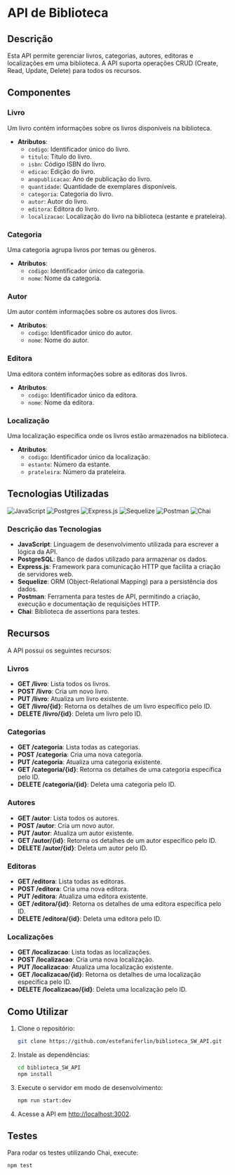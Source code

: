 # API de Biblioteca

## Descrição

Esta API permite gerenciar livros, categorias, autores, editoras e localizações em uma biblioteca. A API suporta operações CRUD (Create, Read, Update, Delete) para todos os recursos.

## Componentes

### Livro
Um livro contém informações sobre os livros disponíveis na biblioteca.
- **Atributos**:
  - `codigo`: Identificador único do livro.
  - `titulo`: Título do livro.
  - `isbn`: Código ISBN do livro.
  - `edicao`: Edição do livro.
  - `anopublicacao`: Ano de publicação do livro.
  - `quantidade`: Quantidade de exemplares disponíveis.
  - `categoria`: Categoria do livro.
  - `autor`: Autor do livro.
  - `editora`: Editora do livro.
  - `localizacao`: Localização do livro na biblioteca (estante e prateleira).

### Categoria
Uma categoria agrupa livros por temas ou gêneros.
- **Atributos**:
  - `codigo`: Identificador único da categoria.
  - `nome`: Nome da categoria.

### Autor
Um autor contém informações sobre os autores dos livros.
- **Atributos**:
  - `codigo`: Identificador único do autor.
  - `nome`: Nome do autor.

### Editora
Uma editora contém informações sobre as editoras dos livros.
- **Atributos**:
  - `codigo`: Identificador único da editora.
  - `nome`: Nome da editora.

### Localização
Uma localização especifica onde os livros estão armazenados na biblioteca.
- **Atributos**:
  - `codigo`: Identificador único da localização.
  - `estante`: Número da estante.
  - `prateleira`: Número da prateleira.

## Tecnologias Utilizadas

![JavaScript](https://img.shields.io/badge/javascript-%23323330.svg?style=for-the-badge&logo=javascript&logoColor=%23F7DF1E)
![Postgres](https://img.shields.io/badge/postgres-%23316192.svg?style=for-the-badge&logo=postgresql&logoColor=white)
![Express.js](https://img.shields.io/badge/express.js-%23404d59.svg?style=for-the-badge&logo=express&logoColor=%2361DAFB)
![Sequelize](https://img.shields.io/badge/sequelize-52B0E7?style=for-the-badge&logo=sequelize&logoColor=white)
![Postman](https://img.shields.io/badge/Postman-FF6C37?style=for-the-badge&logo=postman&logoColor=white)
![Chai](https://img.shields.io/badge/chai-A30701?style=for-the-badge&logo=chai&logoColor=white)

### Descrição das Tecnologias

- **JavaScript**: Linguagem de desenvolvimento utilizada para escrever a lógica da API.
- **PostgreSQL**: Banco de dados utilizado para armazenar os dados.
- **Express.js**: Framework para comunicação HTTP que facilita a criação de servidores web.
- **Sequelize**: ORM (Object-Relational Mapping) para a persistência dos dados.
- **Postman**: Ferramenta para testes de API, permitindo a criação, execução e documentação de requisições HTTP.
- **Chai**: Biblioteca de assertions para testes.


## Recursos

A API possui os seguintes recursos:

### Livros
- **GET /livro**: Lista todos os livros.
- **POST /livro**: Cria um novo livro.
- **PUT /livro**: Atualiza um livro existente.
- **GET /livro/{id}**: Retorna os detalhes de um livro específico pelo ID.
- **DELETE /livro/{id}**: Deleta um livro pelo ID.

### Categorias
- **GET /categoria**: Lista todas as categorias.
- **POST /categoria**: Cria uma nova categoria.
- **PUT /categoria**: Atualiza uma categoria existente.
- **GET /categoria/{id}**: Retorna os detalhes de uma categoria específica pelo ID.
- **DELETE /categoria/{id}**: Deleta uma categoria pelo ID.

### Autores
- **GET /autor**: Lista todos os autores.
- **POST /autor**: Cria um novo autor.
- **PUT /autor**: Atualiza um autor existente.
- **GET /autor/{id}**: Retorna os detalhes de um autor específico pelo ID.
- **DELETE /autor/{id}**: Deleta um autor pelo ID.

### Editoras
- **GET /editora**: Lista todas as editoras.
- **POST /editora**: Cria uma nova editora.
- **PUT /editora**: Atualiza uma editora existente.
- **GET /editora/{id}**: Retorna os detalhes de uma editora específica pelo ID.
- **DELETE /editora/{id}**: Deleta uma editora pelo ID.

### Localizações
- **GET /localizacao**: Lista todas as localizações.
- **POST /localizacao**: Cria uma nova localização.
- **PUT /localizacao**: Atualiza uma localização existente.
- **GET /localizacao/{id}**: Retorna os detalhes de uma localização específica pelo ID.
- **DELETE /localizacao/{id}**: Deleta uma localização pelo ID.

## Como Utilizar

1. Clone o repositório:
    ```bash
    git clone https://github.com/estefaniferlin/biblioteca_SW_API.git
    ```

2. Instale as dependências:
    ```bash
    cd biblioteca_SW_API
    npm install
    ```

3. Execute o servidor em modo de desenvolvimento:
    ```bash
    npm run start:dev
    ```

4. Acesse a API em [http://localhost:3002](http://localhost:3002).

## Testes

Para rodar os testes utilizando Chai, execute:
```bash
npm test
